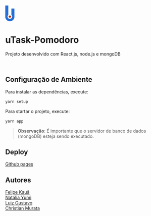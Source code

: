 <br/>

<img src="frontend/src/assets/logoTomateVermelho.png" height="50"/>

# uTask-Pomodoro

Projeto desenvolvido com React.js, node.js e mongoDB

<br/>

## Configuração de Ambiente

Para instalar as dependências, execute:

```bash
yarn setup
```

Para startar o projeto, execute:

```bash
yarn app
```

> __Observação__: É importante que o servidor de banco de dados (mongoDB) esteja sendo executado.

## Deploy
[Github pages](https://natyumi.github.io/uTask-Pomodoro/)

## Autores

[Felipe Kauã](https://github.com/felipekaua) <br/>
[Natália Yumi](https://github.com/natyumi) <br/>
[Luiz Gustavo](https://github.com/LuizGuFaMartins) <br/>
[Christian Murata](https://github.com/christianmurata) <br/>